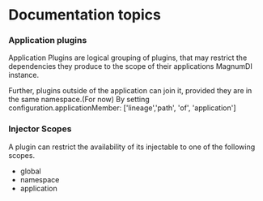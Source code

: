 # Documentation topics

### Application plugins

Application Plugins are logical grouping of plugins, that may restrict the dependencies they produce to the
scope of their applications MagnumDI instance.

Further, plugins outside of the application can join it, provided they are in the same namespace.(For now) By setting
configuration.applicationMember: ['lineage','path', 'of', 'application']

### Injector Scopes

A plugin can restrict the availability of its injectable to one of the following scopes.

- global
- namespace
- application